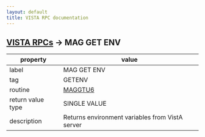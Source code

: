 ```yaml
---
layout: default
title: VISTA RPC documentation
---
```




## [VISTA RPCs](TableOfContent.md) &#8594; MAG GET ENV 

 property | value 
--- | --- 
 label | MAG GET ENV
 tag | GETENV
 routine | [MAGGTU6](http://code.osehra.org/dox/Routine_MAGGTU6_source.html)
 return value type | SINGLE VALUE
 description | Returns environment variables from VistA server